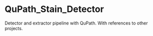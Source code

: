 # QuPath_Stain_Detector
Detector and extractor pipeline with QuPath. With references to other projects.
